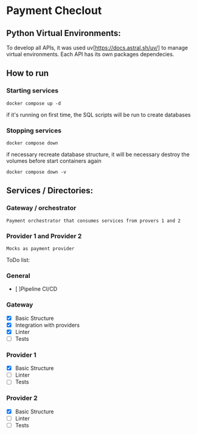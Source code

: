 # Payment Checlout

## Python Virtual Environments:

To develop all APIs, it was used uv[https://docs.astral.sh/uv/] to manage virtual environments. Each API has its own packages dependecies.

## How to run

### Starting services

```
docker compose up -d
```
if it's running on first time, the SQL scripts will be run to create databases

### Stopping services

```
docker compose down
```
if necessary recreate database structure, it will be necessary destroy the volumes before start containers again


```
docker compose down -v
```

## Services / Directories:

### Gateway / orchestrator
    Payment orchestrator that consumes services from provers 1 and 2

### Provider 1 and Provider 2
    Mocks as payment provider


ToDo list:

### General
- [ ]Pipeline CI/CD

### Gateway
- [X] Basic Structure
- [X] Integration with providers
- [X] Linter
- [ ] Tests

### Provider 1
- [X] Basic Structure
- [ ] Linter
- [ ] Tests

### Provider 2
- [X] Basic Structure
- [ ] Linter
- [ ] Tests
